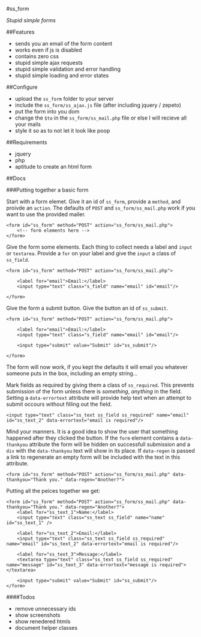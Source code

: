 #ss_form

*Stupid simple forms*

##Features

* sends you an email of the form content
* works even if js is disabled
* contains zero css
* stupid simple ajax requests
* stupid simple validation and error handling
* stupid simple loading and error states

##Configure

* upload the `ss_form` folder to your server
* include the `ss_form/ss_ajax.js` file (after including jquery / zepeto)
* put the form into you dom
* change the `$to` in the `ss_form/ss_mail.php` file or else I will recieve all your mails
* style it so as to not let it look like poop

##Requirements

* jquery
* php
* aptitude to create an html form

##Docs

###Putting together a basic form
	
Start with a form elemet. Give it an id of `ss_form`, provide a `method`, and proivde an `action`. The defaults of `POST` and `ss_form/ss_mail.php` work if you want to use the provided mailer.

	<form id="ss_form" method="POST" action="ss_form/ss_mail.php">
		<!-- form elements here -->
	</form>

Give the form some elements. Each thing to collect needs a label and `input` or `textarea`. Provide a `for` on your label and give the `input` a class of `ss_field`.

	<form id="ss_form" method="POST" action="ss_form/ss_mail.php">
	
		<label for="email">Email:</label>
    	<input type="text" class="s_field" name="email" id="email"/>
    	
	</form>	
	
Give the form a submit button. Give the button an id of `ss_submit`.

	<form id="ss_form" method="POST" action="ss_form/ss_mail.php">
	
		<label for="email">Email:</label>
    	<input type="text" class="s_field" name="email" id="email"/>
    	
    	<input type="submit" value="Submit" id="ss_submit"/>
    	
	</form>	

The form will now work, if you kept the defaults it will email you whatever someone puts in the box, including an empty string...

Mark fields as required by giving them a class of `ss_required`. This prevents submission of the form unless there is *something*, *anything* in the field. Setting a `data-errortext` attribute will provide help text when an attempt to submit occours without filling out the field.

	<input type="text" class="ss_text ss_field ss_required" name="email" id="ss_text_2" data-errortext="email is required"/>

Mind your manners. It is a good idea to show the user that something happened after they clicked the button. If the `form` element contains a `data-thankyou` attribute the form will be hidden on successfull submission and a `div` with the `data-thankyou` text will show in its place. If `data-regen` is passed a link to regenerate an empty form will be included with the text in this attribute.

	<form id="ss_form" method="POST" action="ss_form/ss_mail.php" data-thankyou="Thank you." data-regen="Another?">
	
Putting all the peices together we get:

	<form id="ss_form" method="POST" action="ss_form/ss_mail.php" data-thankyou="Thank you." data-regen="Another?">
		<label for="ss_text_1">Name:</label>
		<input type="text" class="ss_text ss_field" name="name" id="ss_text_1" />

		<label for="ss_text_2">Email:</label>
		<input type="text" class="ss_text ss_field ss_required" name="email" id="ss_text_2" data-errortext="email is required"/>

		<label for="ss_text_3">Message:</label>
		<textarea type="text" class="ss_text ss_field ss_required" name="message" id="ss_text_3" data-errortext="message is required"></textarea>

		<input type="submit" value="Submit" id="ss_submit"/>
	</form>
	

####Todos

* remove unnecessary ids
* show screenshots
* show renedered htmls
* document helper classes
